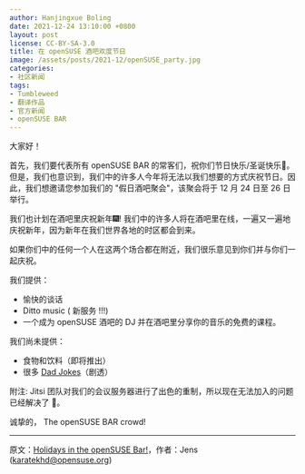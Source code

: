 ```yaml
---
author: Hanjingxue Boling
date: 2021-12-24 13:10:00 +0800
layout: post
license: CC-BY-SA-3.0
title: 在 openSUSE 酒吧欢度节日
image: /assets/posts/2021-12/openSUSE_party.jpg
categories:
- 社区新闻
tags:
- Tumbleweed
- 翻译作品
- 官方新闻
- openSUSE BAR
---
```


大家好！

首先，我们要代表所有 openSUSE BAR 的常客们，祝你们节日快乐/圣诞快乐🎄。但是，我们也意识到，我们中的许多人今年将无法以我们想要的方式庆祝节日。因此，我们想邀请您参加我们的 "假日酒吧聚会"，该聚会将于 12 月 24 日至 26 日举行。

我们也计划在酒吧里庆祝新年🎆! 我们中的许多人将在酒吧里在线，一遍又一遍地庆祝新年，因为新年在我们世界各地的时区都会到来。

如果你们中的任何一个人在这两个场合都在附近，我们很乐意见到你们并与你们一起庆祝。

我们提供：

- 愉快的谈话
- Ditto music ( 新服务 !!!)
- 一个成为 openSUSE 酒吧的 DJ 并在酒吧里分享你的音乐的免费的课程。

我们尚未提供：

- 食物和饮料（即将推出）
- 很多 [Dad Jokes](https://www.urbandictionary.com/define.php?term=Dad%20Jokes)（剧透）

附注: Jitsi 团队对我们的会议服务器进行了出色的重制，所以现在无法加入的问题已经解决了 🎉。

诚挚的，
The openSUSE BAR crowd!

------

原文：[Holidays in the openSUSE Bar!](https://news.opensuse.org/2021/12/23/bar-holidays/)，作者：Jens (karatekhd@opensuse.org)